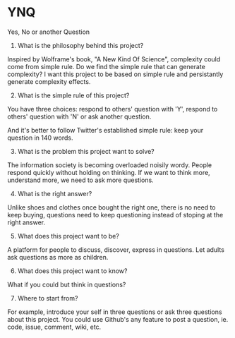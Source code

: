 # YNQ
Yes, No or another Question

1. What is the philosophy behind this project?

  Inspired by Wolframe's book, "A New Kind Of Science", complexity could come from simple rule.
  Do we find the simple rule that can generate complexity?
  I want this project to be based on simple rule and persistantly generate complexity effects.

2. What is the simple rule of this project?

  You have three choices: respond to others' question with 'Y', respond to others' question with 'N' or ask another question.

  And it's better to follow Twitter's established simple rule: keep your question in 140 words.

3. What is the problem this project want to solve?

  The information society is becoming overloaded noisily wordy.
  People respond quickly without holding on thinking.
  If we want to think more, understand more, we need to ask more questions.

4. What is the right answer?

  Unlike shoes and clothes once bought the right one, there is no need to keep buying, questions need to keep questioning instead of stoping at the right answer.

5. What does this project want to be?

  A platform for people to discuss, discover, express in questions. Let adults ask questions as more as children.

6. What does this project want to know?

  What if you could but think in questions?

7. Where to start from?

 For example, introduce your self in three questions or ask three questions about this project. You could use Github's any feature to post a question, ie. code, issue, comment, wiki, etc.
